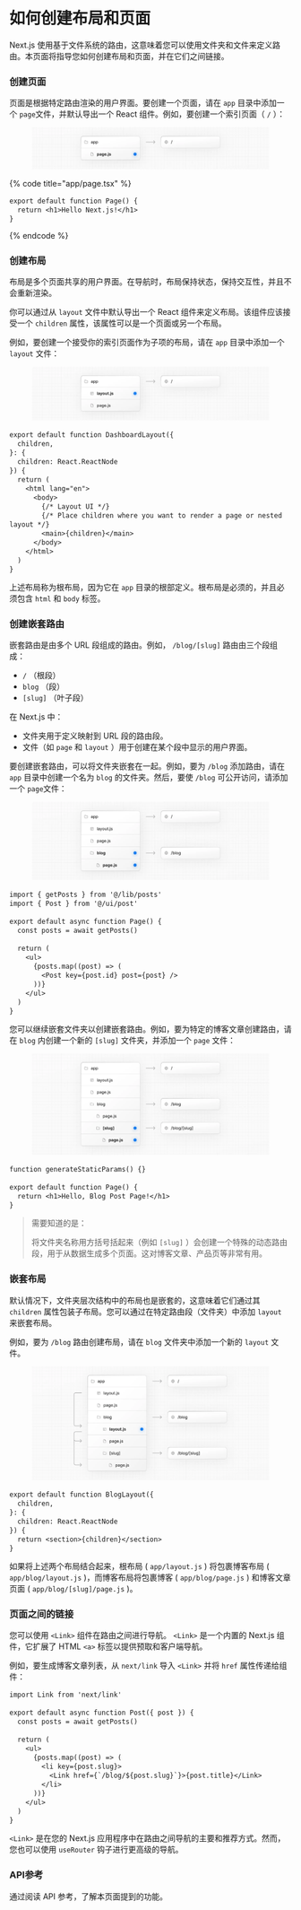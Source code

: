 # 如何创建布局和页面

Next.js 使用基于文件系统的路由，这意味着您可以使用文件夹和文件来定义路由。本页面将指导您如何创建布局和页面，并在它们之间链接。

### 创建页面

页面是根据特定路由渲染的用户界面。要创建一个页面，请在 `app` 目录中添加一个 `page`文件，并默认导出一个 React 组件。例如，要创建一个索引页面（ `/` ）：

<figure><picture><source srcset="https://nextjs.org/_next/image?url=https%3A%2F%2Fh8DxKfmAPhn8O0p3.public.blob.vercel-storage.com%2Fdocs%2Fdark%2Fpage-special-file.png&#x26;w=1920&#x26;q=75" media="(prefers-color-scheme: dark)"><img src="../../.gitbook/assets/image (30).png" alt=""></picture><figcaption></figcaption></figure>

{% code title="app/page.tsx" %}
```tsx
export default function Page() {
  return <h1>Hello Next.js!</h1>
}
```
{% endcode %}

### 创建布局

布局是多个页面共享的用户界面。在导航时，布局保持状态，保持交互性，并且不会重新渲染。

你可以通过从 `layout` 文件中默认导出一个 React 组件来定义布局。该组件应该接受一个 `children` 属性，该属性可以是一个页面或另一个布局。

例如，要创建一个接受你的索引页面作为子项的布局，请在 `app` 目录中添加一个 `layout` 文件：

<figure><picture><source srcset="../../.gitbook/assets/image (1) (1) (1) (1).png" media="(prefers-color-scheme: dark)"><img src="../../.gitbook/assets/image (6) (1) (1).png" alt=""></picture><figcaption></figcaption></figure>

```tsx
export default function DashboardLayout({
  children,
}: {
  children: React.ReactNode
}) {
  return (
    <html lang="en">
      <body>
        {/* Layout UI */}
        {/* Place children where you want to render a page or nested layout */}
        <main>{children}</main>
      </body>
    </html>
  )
}
```

上述布局称为根布局，因为它在 `app` 目录的根部定义。根布局是必须的，并且必须包含 `html` 和 `body` 标签。

### 创建嵌套路由

嵌套路由是由多个 URL 段组成的路由。例如， `/blog/[slug]` 路由由三个段组成：

* `/` （根段）
* `blog` （段）
* `[slug]` （叶子段）

在 Next.js 中：

* 文件夹用于定义映射到 URL 段的路由段。
* 文件（如 `page` 和 `layout` ）用于创建在某个段中显示的用户界面。

要创建嵌套路由，可以将文件夹嵌套在一起。例如，要为 `/blog` 添加路由，请在 `app` 目录中创建一个名为 `blog` 的文件夹。然后，要使 `/blog` 可公开访问，请添加一个 `page`文件：

<figure><picture><source srcset="../../.gitbook/assets/image (6) (1).png" media="(prefers-color-scheme: dark)"><img src="../../.gitbook/assets/image (1) (1) (1) (1) (1).png" alt=""></picture><figcaption></figcaption></figure>

```tsx
import { getPosts } from '@/lib/posts'
import { Post } from '@/ui/post'
 
export default async function Page() {
  const posts = await getPosts()
 
  return (
    <ul>
      {posts.map((post) => (
        <Post key={post.id} post={post} />
      ))}
    </ul>
  )
}
```

您可以继续嵌套文件夹以创建嵌套路由。例如，要为特定的博客文章创建路由，请在 `blog` 内创建一个新的 `[slug]` 文件夹，并添加一个 `page` 文件：

<figure><picture><source srcset="../../.gitbook/assets/image (2) (1) (1) (1).png" media="(prefers-color-scheme: dark)"><img src="../../.gitbook/assets/image (2) (1) (1) (1) (1).png" alt=""></picture><figcaption></figcaption></figure>

```tsx
function generateStaticParams() {}
 
export default function Page() {
  return <h1>Hello, Blog Post Page!</h1>
}
```

> 需要知道的是：
>
> 将文件夹名称用方括号括起来（例如 `[slug]` ）会创建一个特殊的动态路由段，用于从数据生成多个页面。这对博客文章、产品页等非常有用。

### 嵌套布局

默认情况下，文件夹层次结构中的布局也是嵌套的，这意味着它们通过其 `children` 属性包装子布局。您可以通过在特定路由段（文件夹）中添加 `layout` 来嵌套布局。

例如，要为 `/blog` 路由创建布局，请在 `blog` 文件夹中添加一个新的 `layout` 文件。

<figure><picture><source srcset="../../.gitbook/assets/image (3) (1) (1) (1).png" media="(prefers-color-scheme: dark)"><img src="../../.gitbook/assets/image (3) (1) (1) (1) (1).png" alt=""></picture><figcaption></figcaption></figure>

```tsx
export default function BlogLayout({
  children,
}: {
  children: React.ReactNode
}) {
  return <section>{children}</section>
}
```

如果将上述两个布局结合起来，根布局 ( `app/layout.js` ) 将包裹博客布局 ( `app/blog/layout.js` )，而博客布局将包裹博客 ( `app/blog/page.js` ) 和博客文章页面 ( `app/blog/[slug]/page.js` )。

### 页面之间的链接

您可以使用 `<Link>` 组件在路由之间进行导航。 `<Link>` 是一个内置的 Next.js 组件，它扩展了 HTML `<a>` 标签以提供预取和客户端导航。

例如，要生成博客文章列表，从 `next/link` 导入 `<Link>` 并将 `href` 属性传递给组件：

```tsx
import Link from 'next/link'
 
export default async function Post({ post }) {
  const posts = await getPosts()
 
  return (
    <ul>
      {posts.map((post) => (
        <li key={post.slug}>
          <Link href={`/blog/${post.slug}`}>{post.title}</Link>
        </li>
      ))}
    </ul>
  )
}
```

`<Link>` 是在您的 Next.js 应用程序中在路由之间导航的主要和推荐方式。然而，您也可以使用 `useRouter` 钩子进行更高级的导航。

### API参考

通过阅读 API 参考，了解本页面提到的功能。

